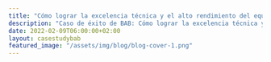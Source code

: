 ```yaml
---
title: "Cómo lograr la excelencia técnica y el alto rendimiento del equipo en 3 meses"
description: "Caso de éxito de BAB: Cómo lograr la excelencia técnica y el alto rendimiento del equipo en 3 meses"
date: 2022-02-09T06:00:00+02:00
layout: casestudybab
featured_image: "/assets/img/blog/blog-cover-1.png"
---
```

